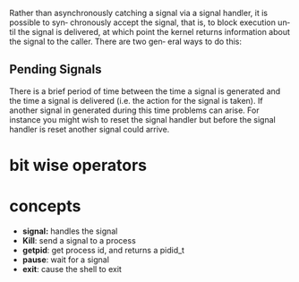  Rather    than    asynchronously
       catching  a  signal via a signal
       handler, it is possible to  syn‐
       chronously  accept  the  signal,
       that is, to block execution  un‐
       til  the signal is delivered, at
       which point the  kernel  returns
       information  about the signal to
       the caller.  There are two  gen‐
       eral ways to do this:

## Pending Signals

There is a brief period of time between the time a signal is generated and the time a signal is delivered (i.e. the action for the signal is taken). If another signal in generated during this time problems can arise. For instance you might wish to reset the signal handler but before the signal handler is reset another signal could arrive.

# bit wise operators

# concepts
- **signal:** handles the signal 
- **Kill**: send a signal to a process
- **getpid**: get process id, and returns a pidid_t
- **pause**: wait for a signal
- **exit**: cause the shell to exit